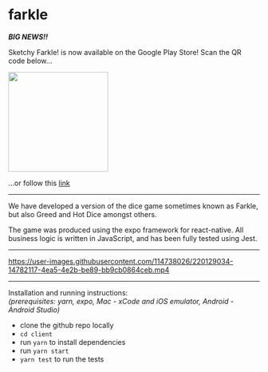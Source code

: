 # farkle

***BIG NEWS!!***

Sketchy Farkle! is now available on the Google Play Store! Scan the QR code below...

<img src=https://user-images.githubusercontent.com/114738026/234680324-a3b49f92-582a-4e01-bde4-4452607c59a2.png width=200 height=200>

...or follow this [link](https://play.google.com/store/apps/details?id=com.backhouse.richard.farkle)

<hr>

We have developed a version of the dice game sometimes known as Farkle, but also Greed and Hot Dice amongst others.

The game was produced using the expo framework for react-native. All business logic is written in JavaScript, and has been fully tested using Jest.

<hr>

https://user-images.githubusercontent.com/114738026/220129034-14782117-4ea5-4e2b-be89-bb9cb0864ceb.mp4

<hr>

Installation and running instructions:<br>
*(prerequisites: yarn, expo, Mac - xCode and iOS emulator, Android - Android Studio)* <br> 

* clone the github repo locally
* `cd client`
* run `yarn` to install dependencies
* run `yarn start`
* `yarn test` to run the tests


